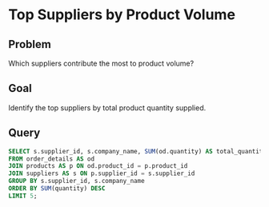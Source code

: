 
# Top Suppliers by Product Volume

## Problem
Which suppliers contribute the most to product volume?

## Goal
Identify the top suppliers by total product quantity supplied.

## Query
```sql
SELECT s.supplier_id, s.company_name, SUM(od.quantity) AS total_quantity
FROM order_details AS od
JOIN products AS p ON od.product_id = p.product_id
JOIN suppliers AS s ON p.supplier_id = s.supplier_id
GROUP BY s.supplier_id, s.company_name
ORDER BY SUM(quantity) DESC
LIMIT 5;

